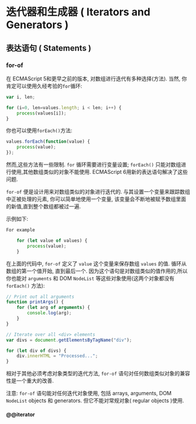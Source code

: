 # 迭代器和生成器 ( Iterators and Generators )


## 表达语句 ( Statements )


### for-of

在 ECMAScript 5和更早之前的版本, 对数组进行迭代有多种选择(方法). 当然, 你肯定可以使用久经考验的`for`循环:

``` js
var i, len;

for (i=0, len=values.length; i < len; i++) {
    process(values[i]);
}
```

你也可以使用`forEach()`方法:

```js
values.forEach(function(value) {
    process(value);
});
```

然而,这些方法有一些限制. `for` 循环需要进行变量设置; `forEach()` 只能对数组进行使用,其他数组类似的对象不能使用. ECMAScript 6用新的表达语句解决了这些问题.

`for-of` 便是设计用来对数组类似的对象进行迭代的. 与其设置一个变量来跟踪数组中正被处理的元素, 你可以简单地使用一个变量, 该变量会不断地被赋予数组里面的新值,直到整个数组都被过一遍.

示例如下:

```js
For example

    for (let value of values) {
        process(value);
    }
```

在上面的代码中, `for-of` 定义了 `value` 这个变量来保存数组 `values` 的值. 循环从数组的第一个值开始, 直到最后一个. 因为这个语句是对数组类似的值作用的,所以你也能对 `arguments` 和 DOM `NodeList` 等这些对象使用(这两个对象都没有 `forEach()` 方法):

```js
// Print out all arguments
function printArgs() {
    for (let arg of arguments) {
        console.log(arg);
    }
}

// Iterate over all <div> elements
var divs = document.getElementsByTagName("div");

for (let div of divs) {
    div.innerHTML = "Processed...";
}
```

相对于其他必须考虑对象类型的迭代方法, `for-of` 语句对任何数组类似对象的兼容性是一个重大的改善.

注意: `for-of` 语句能对任何迭代对象使用, 包括 arrays, arguments, DOM `NodeList` objects 和 generators. 但它不能对常规对象( regular objects )使用.


#### @@iterator


